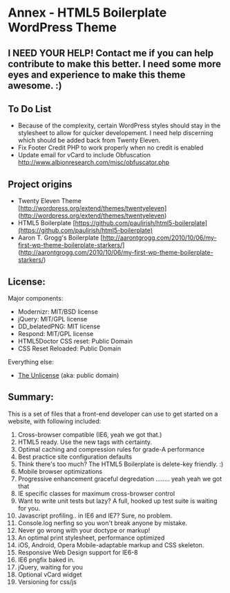 #  Annex - HTML5 Boilerplate WordPress Theme

## I NEED YOUR HELP! Contact me if you can help contribute to make this better. I need some more eyes and experience to make this theme awesome. :)

## To Do List
* Because of the complexity, certain WordPress styles should stay in the stylesheet to allow for quicker developement. I need help discerning which should be added back from Twenty Eleven.
* Fix Footer Credit PHP to work properly when no credit is enabled
* Update email for vCard to include Obfuscation http://www.albionresearch.com/misc/obfuscator.php

##  Project origins
* Twenty Eleven Theme [http://wordpress.org/extend/themes/twentyeleven] (http://wordpress.org/extend/themes/twentyeleven)
* HTML5 Boilerplate [https://github.com/paulirish/html5-boilerplate](https://github.com/paulirish/html5-boilerplate)
* Aaron T. Grogg's Boilerplate [http://aarontgrogg.com/2010/10/06/my-first-wp-theme-boilerplate-starkers/] (http://aarontgrogg.com/2010/10/06/my-first-wp-theme-boilerplate-starkers/)

## License:

Major components:

* Modernizr: MIT/BSD license
* jQuery: MIT/GPL license
* DD_belatedPNG: MIT license
* Respond: MIT/GPL license
* HTML5Doctor CSS reset: Public Domain
* CSS Reset Reloaded: Public Domain

Everything else:

* [The Unlicense](http://unlicense.org) (aka: public domain) 


## Summary:

This is a set of files that a front-end developer can use to get started on a website, with following included:

1. Cross-browser compatible (IE6, yeah we got that.)
2. HTML5 ready. Use the new tags with certainty.
3. Optimal caching and compression rules for grade-A performance
4. Best practice site configuration defaults
5. Think there's too much? The HTML5 Boilerplate is delete-key friendly. :)
6. Mobile browser optimizations
7. Progressive enhancement graceful degredation ........ yeah yeah we got that
8. IE specific classes for maximum cross-browser control
9. Want to write unit tests but lazy? A full, hooked up test suite is waiting for you.
10. Javascript profiling.. in IE6 and IE7? Sure, no problem.
11. Console.log nerfing so you won't break anyone by mistake.
12. Never go wrong with your doctype or markup!
13. An optimal print stylesheet, performance optimized
14. iOS, Android, Opera Mobile-adaptable markup and CSS skeleton.
15. Responsive Web Design support for IE6-8
16. IE6 pngfix baked in.
17. jQuery, waiting for you
18. Optional vCard widget
19. Versioning for css/js
